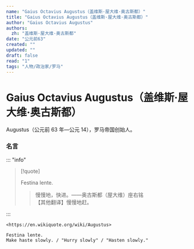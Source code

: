 ```yaml
---
name: "Gaius Octavius Augustus（盖维斯·屋大维·奥古斯都）"
title: "Gaius Octavius Augustus（盖维斯·屋大维·奥古斯都）"
author: "Gaius Octavius Augustus"
authors:
  zh: "盖维斯·屋大维·奥古斯都"
date: "公元前63"
created: ""
updated: ""
draft: false
read: "1"
tags: "人物/政治家/罗马"
---
```


# Gaius Octavius Augustus（盖维斯·屋大维·奥古斯都）

Augustus（公元前 63 年—公元 14），罗马帝国创始人。

### 名言

::: "info"

> [!quote]
>
> Festina lente.
>
> > 慢慢地，快进。——奥古斯都（屋大维）座右铭  
> > 【其他翻译】慢慢地赶。

:::

```
<https://en.wikiquote.org/wiki/Augustus>

Festina lente.
Make haste slowly. / "Hurry slowly" / "Hasten slowly."
```
